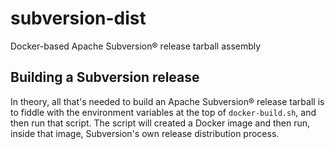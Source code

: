 subversion-dist
===============

Docker-based Apache Subversion® release tarball assembly


Building a Subversion release
-----------------------------

In theory, all that's needed to build an Apache Subversion® release
tarball is to fiddle with the environment variables at the top of
`docker-build.sh`, and then run that script.  The script will created
a Docker image and then run, inside that image, Subversion's own
release distribution process.
